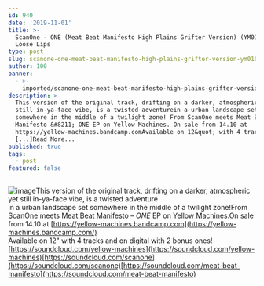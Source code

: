 ```yaml
---
id: 940
date: '2019-11-01'
title: >-
  ScanOne - ONE (Meat Beat Manifesto High Plains Grifter Version) (YM016) -
  Loose Lips
type: post
slug: scanone-one-meat-beat-manifesto-high-plains-grifter-version-ym016
author: 100
banner:
  - >-
    imported/scanone-one-meat-beat-manifesto-high-plains-grifter-version-ym016/image940.jpeg
description: >-
  This version of the original track, drifting on a darker, atmospheric yet
  still in-ya-face vibe, is a twisted adventurein a urban landscape set
  somewhere in the middle of a twilight zone! From ScanOne meets Meat Beat
  Manifesto &#8211; ONE EP on Yellow Machines. On sale from 14.10 at
  https://yellow-machines.bandcamp.comAvailable on 12&quot; with 4 tracks and
  [...]Read More...
published: true
tags:
  - post
featured: false
---
```

![image](../imported/scanone-one-meat-beat-manifesto-high-plains-grifter-version-ym016/image940.jpeg)This version of the original track, drifting on a darker, atmospheric yet still in-ya-face vibe, is a twisted adventure  
in a urban landscape set somewhere in the middle of a twilight zone!From [ScanOne](https://scanone.bandcamp.com/) meets [Meat Beat Manifesto](http://meatbeatmanifesto.com/) – _ONE_ EP on [Yellow Machines](https://yellow-machines.bandcamp.com/).On sale from 14.10 at [https://yellow-machines.bandcamp.com](https://yellow-machines.bandcamp.com/)  
Available on 12" with 4 tracks and on digital with 2 bonus ones![https://soundcloud.com/yellow-machines](https://soundcloud.com/yellow-machines)[https://soundcloud.com/scanone](https://soundcloud.com/scanone)[https://soundcloud.com/meat-beat-manifesto](https://soundcloud.com/meat-beat-manifesto)